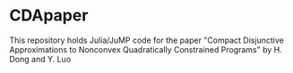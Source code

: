 # CDApaper
This repository holds Julia/JuMP code for the paper "Compact Disjunctive Approximations to Nonconvex Quadratically Constrained Programs" by H. Dong and Y. Luo
